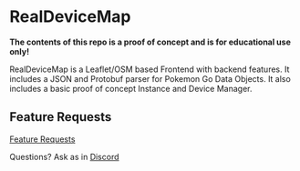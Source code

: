 # RealDeviceMap

<strong>The contents of this repo is a proof of concept and is for educational use only!</strong>

RealDeviceMap is a Leaflet/OSM based Frontend with backend features. It includes a JSON and Protobuf parser for Pokemon Go Data Objects.
It also includes a basic proof of concept Instance and Device Manager.

## Feature Requests

[Feature Requests](https://github.com/RealDeviceMap/RealDeviceMap/issues?q=is%3Aissue+is%3Aopen+label%3Aenhancement)

Questions? Ask as in [Discord](https://discord.gg/q2aXaGP)

